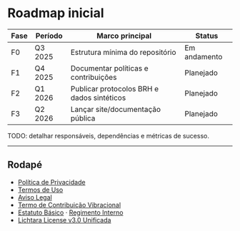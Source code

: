 # Roadmap inicial

| Fase | Período | Marco principal | Status |
|------|---------|-----------------|--------|
| F0   | Q3 2025 | Estrutura mínima do repositório | Em andamento |
| F1   | Q4 2025 | Documentar políticas e contribuições | Planejado |
| F2   | Q1 2026 | Publicar protocolos BRH e dados sintéticos | Planejado |
| F3   | Q2 2026 | Lançar site/documentação pública | Planejado |

TODO: detalhar responsáveis, dependências e métricas de sucesso.

---

## Rodapé
- [Política de Privacidade](./privacy-policy.md)
- [Termos de Uso](./terms-of-use.md)
- [Aviso Legal](./legal-disclaimer.md)
- [Termo de Contribuição Vibracional](./term-contribuicao-vibracional.md)
- [Estatuto Básico](./estatuto-basico.md) · [Regimento Interno](./regimento-interno.md)
- [Lichtara License v3.0 Unificada](../LICENSE)


